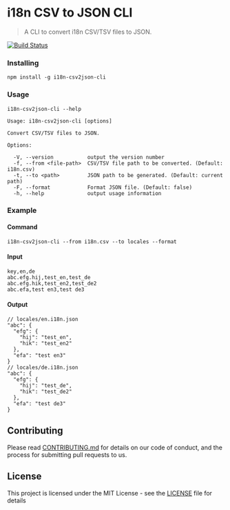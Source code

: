 # i18n CSV to JSON CLI

> A CLI to convert i18n CSV/TSV files to JSON.

[![Build Status](https://travis-ci.org/LucasBassetti/i18n-csv2json-cli.svg?branch=master)](https://travis-ci.org/LucasBassetti/i18n-csv2json-cli)

### Installing

`npm install -g i18n-csv2json-cli`

### Usage

```
i18n-csv2json-cli --help

Usage: i18n-csv2json-cli [options]

Convert CSV/TSV files to JSON.

Options:

  -V, --version           output the version number
  -f, --from <file-path>  CSV/TSV file path to be converted. (Default: i18n.csv)
  -t, --to <path>         JSON path to be generated. (Default: current path)
  -F, --format            Format JSON file. (Default: false)
  -h, --help              output usage information
```

### Example

#### Command

`i18n-csv2json-cli --from i18n.csv --to locales --format`

#### Input

```
key,en,de
abc.efg.hij,test_en,test_de
abc.efg.hik,test_en2,test_de2
abc.efa,test en3,test de3
```

#### Output

```
// locales/en.i18n.json
"abc": {
  "efg": {
    "hij": "test_en",
    "hik": "test_en2"
  },
  "efa": "test en3"
}
// locales/de.i18n.json
"abc": {
  "efg": {
    "hij": "test_de",
    "hik": "test_de2"
  },
  "efa": "test de3"
}
```

## Contributing

Please read [CONTRIBUTING.md](CONTRIBUTING.md) for details on our code of conduct, and the process for submitting pull requests to us.

## License

This project is licensed under the MIT License - see the [LICENSE](LICENSE) file for details
